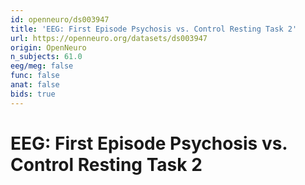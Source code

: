 ```yaml
---
id: openneuro/ds003947
title: 'EEG: First Episode Psychosis vs. Control Resting Task 2'
url: https://openneuro.org/datasets/ds003947
origin: OpenNeuro
n_subjects: 61.0
eeg/meg: false
func: false
anat: false
bids: true
---
```


# EEG: First Episode Psychosis vs. Control Resting Task 2
